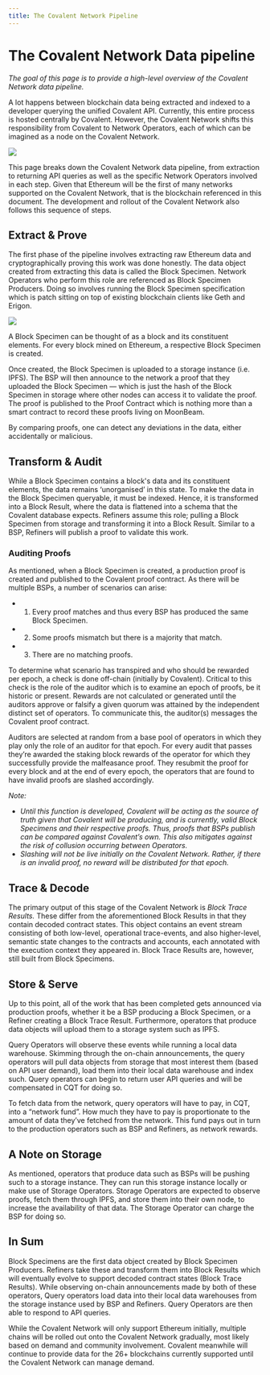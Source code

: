 ```yaml
---
title: The Covalent Network Pipeline
---
```


# The Covalent Network Data pipeline

*The goal of this page is to provide a high-level overview of the Covalent Network data pipeline.*

A lot happens between blockchain data being extracted and indexed to a developer querying the unified Covalent API. Currently, this entire process is hosted centrally by Covalent. However, the Covalent Network shifts this responsibility from Covalent to Network Operators, each of which can be imagined as a node on the Covalent Network.

<img src="/static/images/network/pipeline.jpg"></img>

This page breaks down the Covalent Network data pipeline, from extraction to returning API queries as well as the specific Network Operators involved in each step. Given that Ethereum will be the first of many networks supported on the Covalent Network, that is the blockchain referenced in this document. The development and rollout of the Covalent Network also follows this sequence of steps.

## Extract & Prove

The first phase of the pipeline involves extracting raw Ethereum data and cryptographically proving this work was done honestly. The data object created from extracting this data is called the Block Specimen. Network Operators who perform this role are referenced as Block Specimen Producers. Doing so involves running the Block Specimen specification which is patch sitting on top of existing blockchain clients like Geth and Erigon.

<img src="/static/images/network/bsp.jpg"></img>

A Block Specimen can be thought of as a block and its constituent elements. For every block mined on Ethereum, a respective Block Specimen is created.

Once created, the Block Specimen is uploaded to a storage instance (i.e. IPFS). The BSP will then announce to the network a proof that they uploaded the Block Specimen — which is just the hash of the Block Specimen in storage where other nodes can access it to validate the proof. The proof is published to the Proof Contract which is nothing more than a smart contract to record these proofs living on MoonBeam.

By comparing proofs, one can detect any deviations in the data, either accidentally or malicious.

## Transform & Audit

While a Block Specimen contains a block's data and its constituent elements, the data remains ‘unorganised’ in this state. To make the data in the Block Specimen queryable, it must be indexed. Hence, it is transformed into a Block Result, where the data is flattened into a schema that the Covalent database expects. Refiners assume this role; pulling a Block Specimen from storage and transforming it into a Block Result. Similar to a BSP, Refiners will publish a proof to validate this work.

### Auditing Proofs

As mentioned, when a Block Specimen is created, a production proof is created and published to the Covalent proof contract. As there will be multiple BSPs, a number of scenarios can arise:

- 1. Every proof matches and thus every BSP has produced the same Block Specimen.  
- 2. Some proofs mismatch but there is a majority that match.
- 3. There are no matching proofs.

To determine what scenario has transpired and who should be rewarded per epoch, a check is done off-chain (initially by Covalent). Critical to this check is the role of the auditor which is to examine an epoch of proofs, be it historic or present. Rewards are not calculated or generated until the auditors approve or falsify a given quorum was attained by the independent distinct set of operators. To communicate this, the auditor(s) messages the Covalent proof contract.

Auditors are selected at random from a base pool of operators in which they play only the role of an auditor for that epoch. For every audit that passes they’re awarded the staking block rewards of the operator for which they successfully provide the malfeasance proof. They resubmit the proof for every block and at the end of every epoch, the operators that are found to have invalid proofs are slashed accordingly.

*Note:*

- *Until this function is developed, Covalent will be acting as the source of truth given that Covalent will be producing, and is currently, valid Block Specimens and their respective proofs. Thus, proofs that BSPs publish can be compared against Covalent’s own. This also mitigates against the risk of collusion occurring between Operators.*
- *Slashing will not be live initially on the Covalent Network. Rather, if there is an invalid proof, no reward will be distributed for that epoch.*

## Trace & Decode

The primary output of this stage of the Covalent Network is *Block Trace Results.* These differ from the aforementioned Block Results in that they contain decoded contract states. This object contains an event stream consisting of both low-level, operational trace-events, and also higher-level, semantic state changes to the contracts and accounts, each annotated with the execution context they appeared in. Block Trace Results are, however, still built from Block Specimens.

## Store & Serve

Up to this point, all of the work that has been completed gets announced via production proofs, whether it be a BSP producing a Block Specimen, or a Refiner creating a Block Trace Result. Furthermore, operators that produce data objects will upload them to a storage system such as IPFS.

Query Operators will observe these events while running a local data warehouse. Skimming through the on-chain announcements, the query operators will pull data objects from storage that most interest them (based on API user demand), load them into their local data warehouse and index such. Query operators can begin to return user API queries and will be compensated in CQT for doing so.  

To fetch data from the network, query operators will have to pay, in CQT, into a “network fund”. How much they have to pay is proportionate to the amount of data they’ve fetched from the network. This fund pays out in turn to the production operators such as BSP and Refiners, as network rewards.

## A Note on Storage

As mentioned, operators that produce data such as BSPs will be pushing such to a storage instance. They can run this storage instance locally or make use of Storage Operators. Storage Operators are expected to observe proofs, fetch them through IPFS, and store them into their own node, to increase the availability of that data. The Storage Operator can charge the BSP for doing so.

## In Sum

Block Specimens are the first data object created by Block Specimen Producers. Refiners take these and transform them into Block Results which will eventually evolve to support decoded contract states (Block Trace Results). While observing on-chain announcements made by both of these operators, Query operators load data into their local data warehouses from the storage instance used by BSP and Refiners. Query Operators are then able to respond to API queries.   

While the Covalent Network will only support Ethereum initially, multiple chains will be rolled out onto the Covalent Network gradually, most likely based on demand and community involvement. Covalent meanwhile will continue to provide data for the 26+ blockchains currently supported until the Covalent Network can manage demand.
